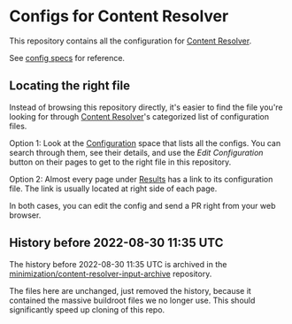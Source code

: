 # Configs for Content Resolver

This repository contains all the configuration for [Content Resolver](https://tiny.distro.builders).

See [config specs](https://github.com/minimization/content-resolver/tree/master/config_specs) for reference. 

## Locating the right file

Instead of browsing this repository directly, it's easier to find the file you're looking for through [Content Resolver](https://tiny.distro.builders)'s categorized list of configuration files.

Option 1: Look at the [Configuration](https://tiny.distro.builders/configs_workloads.html) space that lists all the configs. You can search through them, see their details, and use the *Edit Configuration* button on their pages to get to the right file in this repository.

Option 2: Almost every page under [Results](https://tiny.distro.builders/workloads.html) has a link to its configuration file. The link is usually located at right side of each page.

In both cases, you can edit the config and send a PR right from your web browser.

## History before 2022-08-30 11:35 UTC

The history before 2022-08-30 11:35 UTC is archived in the [minimization/content-resolver-input-archive](https://github.com/minimization/content-resolver-input-archive) repository.

The files here are unchanged, just removed the history,
because it contained the massive buildroot files
we no longer use. This should significantly speed up
cloning of this repo.
